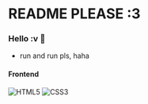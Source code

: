 # README PLEASE :3
### Hello :v 👋

- run and run pls, haha

#### Frontend
![HTML5](https://img.shields.io/badge/-HTML5-%23E44D27?logo=html5&logoColor=ffffff) ![CSS3](https://img.shields.io/badge/-CSS3-%231572B6?logo=css3)
